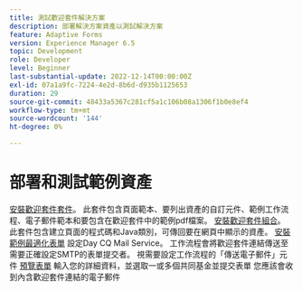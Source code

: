 ```yaml
---
title: 測試歡迎套件解決方案
description: 部署解決方案資產以測試解決方案
feature: Adaptive Forms
version: Experience Manager 6.5
topic: Development
role: Developer
level: Beginner
last-substantial-update: 2022-12-14T00:00:00Z
exl-id: 07a1a9fc-7224-4e2d-8b6d-d935b1125653
duration: 29
source-git-commit: 48433a5367c281cf5a1c106b08a1306f1b0e8ef4
workflow-type: tm+mt
source-wordcount: '144'
ht-degree: 0%

---
```


# 部署和測試範例資產

[安裝歡迎套件套件](assets/welcomekit.zip)。 此套件包含頁面範本、要列出資產的自訂元件、範例工作流程、電子郵件範本和要包含在歡迎套件中的範例pdf檔案。
[安裝歡迎套件組合](assets/welcomekit.core-1.0.0-SNAPSHOT.jar)。 此套件包含建立頁面的程式碼和Java類別，可傳回要在網頁中顯示的資產。
[安裝範例最適化表單](assets/account-openeing-form.zip)
設定Day CQ Mail Service。 工作流程會將歡迎套件連結傳送至需要正確設定SMTP的表單提交者。
視需要設定工作流程的「傳送電子郵件」元件
[預覽表單](http://localhost:4502/content/dam/formsanddocuments/co-operators/accountopeningform/jcr:content?wcmmode=disabled)
輸入您的詳細資料，並選取一或多個共同基金並提交表單
您應該會收到內含歡迎套件連結的電子郵件
